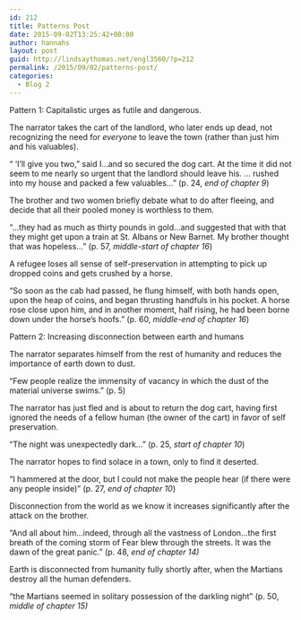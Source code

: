 ```yaml
---
id: 212
title: Patterns Post
date: 2015-09-02T13:25:42+00:00
author: hannahs
layout: post
guid: http://lindsaythomas.net/engl3560/?p=212
permalink: /2015/09/02/patterns-post/
categories:
  - Blog 2
---
```

Pattern 1: Capitalistic urges as futile and dangerous.

The narrator takes the cart of the landlord, who later ends up dead, not recognizing the need for _everyone_ to leave the town (rather than just him and his valuables).

“ ‘I’ll give you two,” said I…and so secured the dog cart. At the time it did not seem to me nearly so urgent that the landlord should leave his. … rushed into my house and packed a few valuables…” (p. 24, _end of chapter 9_)

The brother and two women briefly debate what to do after fleeing, and decide that all their pooled money is worthless to them.

“…they had as much as thirty pounds in gold…and suggested that with that they might get upon a train at St. Albans or New Barnet. My brother thought that was hopeless…” (p. 57, _middle-start of chapter 16_)

A refugee loses all sense of self-preservation in attempting to pick up dropped coins and gets crushed by a horse.

“So soon as the cab had passed, he flung himself, with both hands open, upon the heap of coins, and began thrusting handfuls in his pocket. A horse rose close upon him, and in another moment, half rising, he had been borne down under the horse’s hoofs.” (p. 60, _middle-end of chapter 16_)

Pattern 2: Increasing disconnection between earth and humans

The narrator separates himself from the rest of humanity and reduces the importance of earth down to dust.

“Few people realize the immensity of vacancy in which the dust of the material universe swims.” (p. 5)

The narrator has just fled and is about to return the dog cart, having first ignored the needs of a fellow human (the owner of the cart) in favor of self preservation.

“The night was unexpectedly dark…” (p. 25, _start of chapter 10_)

The narrator hopes to find solace in a town, only to find it deserted.

“I hammered at the door, but I could not make the people hear (if there were any people inside)” (p. 27, _end of chapter 10_)

Disconnection from the world as we know it increases significantly after the attack on the brother.

“And all about him…indeed, through all the vastness of London…the first breath of the coming storm of Fear blew through the streets. It was the dawn of the great panic.” (p. 48, _end of chapter 14)_

Earth is disconnected from humanity fully shortly after, when the Martians destroy all the human defenders.

“the Martians seemed in solitary possession of the darkling night” (p. 50, _middle of chapter 15)_